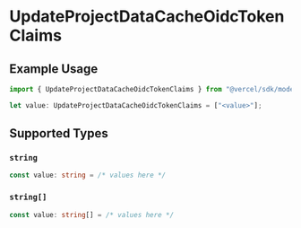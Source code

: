 # UpdateProjectDataCacheOidcTokenClaims

## Example Usage

```typescript
import { UpdateProjectDataCacheOidcTokenClaims } from "@vercel/sdk/models/operations";

let value: UpdateProjectDataCacheOidcTokenClaims = ["<value>"];
```

## Supported Types

### `string`

```typescript
const value: string = /* values here */
```

### `string[]`

```typescript
const value: string[] = /* values here */
```

